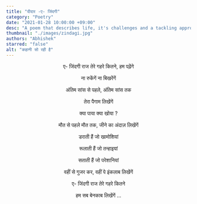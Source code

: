 ```yaml
---
title: "दीदार -ए- जिंदगी"
category: "Poetry"
date: "2021-01-28 10:00:00 +09:00"
desc: "A poem that describes life, it's challenges and a tackling approach."
thumbnail: "./images/zindagi.jpg"
authors: "Abhishek"
starred: "false"
alt: "कहानी सो रही है"
---
```


<p style="text-align: center;align:center;">ए- जिंदगी राज तेरे गहरे कितने, हम पढ़ेंगे</p>
<p style="text-align: center;align:center;">ना रुकेंगें ना बिखरेंगें </p>
<p style="text-align: center;align:center;">अंतिम सांस से पहले, अंतिम सांस तक </p>
<p style="text-align: center;align:center;">तेरा पैगाम लिखेंगें </p>
<p style="text-align: center;align:center;"> </p>
<p style="text-align: center;align:center;">क्या पाया क्या खोया ? </p>
<p style="text-align: center;align:center;">मौत से पहले मौत तक, जीने का अंदाज़ लिखेंगें </p>
<p style="text-align: center;align:center;"> </p>
<p style="text-align: center;align:center;">डराती हैं जो खामोशियां </p>
<p style="text-align: center;align:center;">रूलाती हैं जो तन्हाइयां </p>
<p style="text-align: center;align:center;">सताती हैं जो परेशानियां </p>
<p style="text-align: center;align:center;">वहीं से गुजर कर, वहीं पे इंकलाब लिखेंगें </p>
<p style="text-align: center;align:center;"> </p>
<p style="text-align: center;align:center;">ए- जिंदगी राज तेरे गहरे कितने </p>
<p style="text-align: center;align:center;">हम सब बेनकाब लिखेंगें ... </p>
